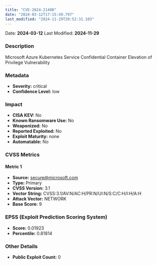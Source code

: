 ```yaml
---
title: "CVE-2024-21400"
date: "2024-03-12T17:15:49.797"
last_modified: "2024-11-29T20:52:31.103"
---
```


Date: **2024-03-12** Last Modified: **2024-11-29**

### Description  
Microsoft Azure Kubernetes Service Confidential Container Elevation of Privilege Vulnerability

### Metadata  
- **Severity:** critical
- **Confidence Level:** low

### Impact  
- **CISA KEV:** No
- **Known Ransomware Use:** No
- **Weaponized:** No
- **Reported Exploited:** No
- **Exploit Maturity:** none
- **Automatable:** No

### CVSS Metrics  

#### Metric 1
- **Source:** secure@microsoft.com
- **Type:** Primary
- **CVSS Version:** 3.1
- **Vector String:** CVSS:3.1/AV:N/AC:H/PR:N/UI:N/S:C/C:H/I:H/A:H
- **Attack Vector:** NETWORK
- **Base Score:** 9


### EPSS (Exploit Prediction Scoring System)  
- **Score:** 0.01923
- **Percentile:** 0.81814

### Other Details  
- **Public Exploit Count:** 0
